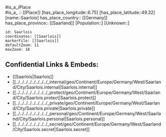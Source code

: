 ﻿---
location: [49.32,6.75] 
mapzoom: [7,12] 
mapmarker: city 
type: City
tags:
- geo/City


SpocWebEntityId: 33860
isDeleted: false
confidential: public

---
#is_a_/Place  
#is_a_ :: [[Place]] 
[has_place_longitude::6.75] 
[has_place_latitude::49.32] 
[name::Saarlois] 
has_place_country:: [[Germany]]  
has_place_province:: [[Saarland]] 
[Population::] 
[Unknown::] 


```leaflet
id: Saarlois
coordinates: [[Saarlois]] 
markerFile: [[Saarlois]] 
defaultZoom: 11 
maxZoom: 18
```


## Confidential Links & Embeds: 
- [[Saarlois|Saarlois]]  
- [[../../../../../../../../_internal/geo/Continent/Europe/Germany/West/Saarland/City/Saarlois.internal|Saarlois.internal]] 
- [[../../../../../../../../_protect/geo/Continent/Europe/Germany/West/Saarland/City/Saarlois.protect|Saarlois.protect]] 
- [[../../../../../../../../_private/geo/Continent/Europe/Germany/West/Saarland/City/Saarlois.private|Saarlois.private]] 
- [[../../../../../../../../_personal/geo/Continent/Europe/Germany/West/Saarland/City/Saarlois.personal|Saarlois.personal]] 
- [[../../../../../../../../_secret/geo/Continent/Europe/Germany/West/Saarland/City/Saarlois.secret|Saarlois.secret]] 

